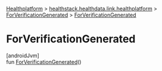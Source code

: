 
[Healthplatform](../../../healthplatform.html) > [healthstack.healthdata.link.healthplatform](../index.html) > [ForVerificationGenerated](index.html) > [ForVerificationGenerated](-for-verification-generated.html)



# ForVerificationGenerated



[androidJvm]\
fun [ForVerificationGenerated](-for-verification-generated.html)()




